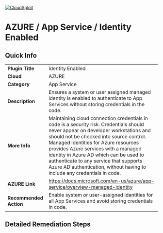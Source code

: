 [![CloudSploit](https://cloudsploit.com/img/logo-new-big-text-100.png "CloudSploit")](https://cloudsploit.com)

# AZURE / App Service / Identity Enabled

## Quick Info

| | |
|-|-|
| **Plugin Title** | Identity Enabled |
| **Cloud** | AZURE |
| **Category** | App Service |
| **Description** | Ensures a system or user assigned managed identity is enabled to authenticate to App Services without storing credentials in the code. |
| **More Info** | Maintaining cloud connection credentials in code is a security risk. Credentials should never appear on developer workstations and should not be checked into source control. Managed identities for Azure resources provides Azure services with a managed identity in Azure AD which can be used to authenticate to any service that supports Azure AD authentication, without having to include any credentials in code. |
| **AZURE Link** | https://docs.microsoft.com/en-us/azure/app-service/overview-managed-identity |
| **Recommended Action** | Enable system or user-assigned identities for all App Services and avoid storing credentials in code. |

## Detailed Remediation Steps

